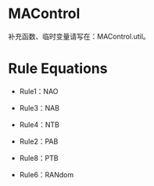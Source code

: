 # MAControl

补充函数、临时变量请写在：MAControl.util。

# Rule Equations

+ Rule1：NAO

+ Rule3：NAB

+ Rule4：NTB

+ Rule2：PAB

+ Rule8：PTB

+ Rule6：RANdom
    
